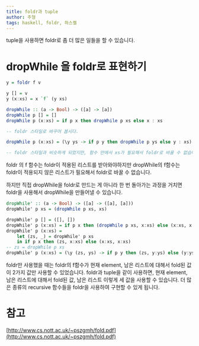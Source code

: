 ```yaml
---
title: foldr과 tuple
author: 주형
tags: haskell, foldr, 하스켈
---
```


tuple을 사용하면 foldr로 좀 더 많은 일들을 할 수 있습니다.

# dropWhile 을 foldr로 표현하기

```Haskell
y = foldr f v

y [] = v
y (x:xs) = x `f` (y xs)

dropWhile :: (a -> Bool) -> ([a] -> [a])
dropWhile p [] = []
dropWhile p (x:xs) = if p x then dropWhile p xs else x : xs

-- foldr 스타일로 바꾸어 봅시다.

dropWhile p (x:xs) = (\y ys -> if p y then dropWhile p ys else y : xs) x (dropWhile p xs)

-- foldr 스타일과 비슷하게 되었지만, 함수 안에서 xs가 필요해서 foldr로 바꿀 수 없습니다.
```

foldr 의 f 함수는 foldr이 적용된 리스트를 받아와야하지만 dropWhile의 f함수는 foldr이 적용되지 않은 리스트가 필요해서 foldr로 바꿀 수 없습니다.

하지만 직접 dropWhile을 foldr로 만드는 게 아니라 한 번 돌아가는 과정을 거치면 foldr을 사용해서 dropWhile을 만들어낼 수 있습니다.

```Haskell
dropWhile' :: (a -> Bool) -> ([a] -> ([a], [a]))
dropWhile' p xs = (dropWhile p xs, xs)

dropWhile' p [] = ([], [])
dropWhile' p (x:xs) = if p x then (dropWhile p xs, x:xs) else (x:xs, x:xs)
dropWhile' p (x:xs) =
    let (zs, _) = dropWhile' p xs
    in if p x then (zs, x:xs) else (x:xs, x:xs)
-- zs = dropWhile p xs 
dropWhile' p (x:xs) = (\y (zs, ys) -> if p y then (zs, y:ys) else (y:ys, y:ys)) x (dropWhile' p xs)
```

foldr만 사용했을 때는 foldr의 f함수가 현재 element, 남은 리스트에 대해서 fold된 값 이 2가지 값만 사용할 수 있었습니다. foldr과 tuple을 같이 사용하면, 현재 element, 남은 리스트에 대해서 fold된 값, 남은 리스트 이렇게 세 값을 사용할 수 있습니다. 더 많은 종류의 recursive 함수들을 foldr을 사용하여 구현할 수 있게 됩니다.

# 참고

[http://www.cs.nott.ac.uk/~pszgmh/fold.pdf](http://www.cs.nott.ac.uk/~pszgmh/fold.pdf)
